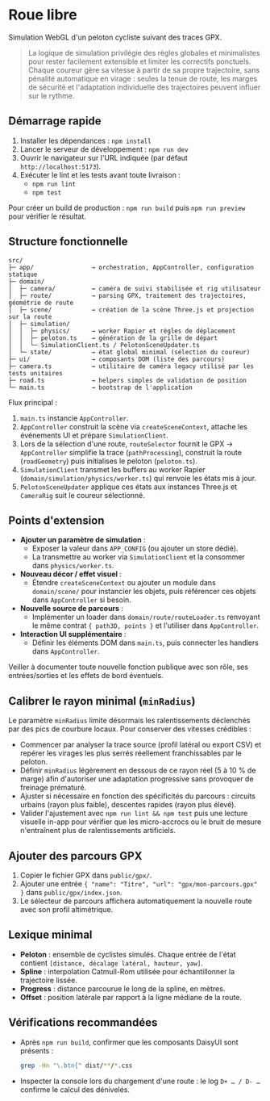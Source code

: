 # Roue libre

Simulation WebGL d'un peloton cycliste suivant des traces GPX.

> La logique de simulation privilégie des règles globales et minimalistes pour rester facilement extensible et limiter les correctifs ponctuels.
> Chaque coureur gère sa vitesse à partir de sa propre trajectoire, sans pénalité automatique en virage : seules la tenue de route, les marges de sécurité et l'adaptation individuelle des trajectoires peuvent influer sur le rythme.

## Démarrage rapide

1. Installer les dépendances : `npm install`
2. Lancer le serveur de développement : `npm run dev`
3. Ouvrir le navigateur sur l'URL indiquée (par défaut `http://localhost:5173`).
4. Exécuter le lint et les tests avant toute livraison :
   - `npm run lint`
   - `npm test`

Pour créer un build de production : `npm run build` puis `npm run preview` pour vérifier le résultat.

## Structure fonctionnelle

```
src/
├─ app/                → orchestration, AppController, configuration statique
├─ domain/
│  ├─ camera/          → caméra de suivi stabilisée et rig utilisateur
│  ├─ route/           → parsing GPX, traitement des trajectoires, géométrie de route
│  ├─ scene/           → création de la scène Three.js et projection sur la route
│  ├─ simulation/
│  │  ├─ physics/      → worker Rapier et règles de déplacement
│  │  ├─ peloton.ts    → génération de la grille de départ
│  │  └─ SimulationClient.ts / PelotonSceneUpdater.ts
│  └─ state/           → état global minimal (sélection du coureur)
├─ ui/                 → composants DOM (liste des parcours)
├─ camera.ts           → utilitaire de caméra legacy utilisé par les tests unitaires
├─ road.ts             → helpers simples de validation de position
└─ main.ts             → bootstrap de l'application
```

Flux principal :

1. `main.ts` instancie `AppController`.
2. `AppController` construit la scène via `createSceneContext`, attache les événements UI et prépare `SimulationClient`.
3. Lors de la sélection d'une route, `routeSelector` fournit le GPX → `AppController` simplifie la trace (`pathProcessing`), construit la route (`roadGeometry`) puis initialises le peloton (`peloton.ts`).
4. `SimulationClient` transmet les buffers au worker Rapier (`domain/simulation/physics/worker.ts`) qui renvoie les états mis à jour.
5. `PelotonSceneUpdater` applique ces états aux instances Three.js et `CameraRig` suit le coureur sélectionné.

## Points d'extension

- **Ajouter un paramètre de simulation** :
  - Exposer la valeur dans `APP_CONFIG` (ou ajouter un store dédié).
  - La transmettre au worker via `SimulationClient` et la consommer dans `physics/worker.ts`.
- **Nouveau décor / effet visuel** :
  - Étendre `createSceneContext` ou ajouter un module dans `domain/scene/` pour instancier les objets, puis référencer ces objets dans `AppController` si besoin.
- **Nouvelle source de parcours** :
  - Implémenter un loader dans `domain/route/routeLoader.ts` renvoyant le même contrat `{ path3D, points }` et l'utiliser dans `AppController`.
- **Interaction UI supplémentaire** :
  - Définir les éléments DOM dans `main.ts`, puis connecter les handlers dans `AppController`.

Veiller à documenter toute nouvelle fonction publique avec son rôle, ses entrées/sorties et les effets de bord éventuels.

## Calibrer le rayon minimal (`minRadius`)

Le paramètre `minRadius` limite désormais les ralentissements déclenchés par des pics de courbure locaux. Pour conserver des vitesses crédibles :

- Commencer par analyser la trace source (profil latéral ou export CSV) et repérer les virages les plus serrés réellement franchissables par le peloton.
- Définir `minRadius` légèrement en dessous de ce rayon réel (5 à 10 % de marge) afin d'autoriser une adaptation progressive sans provoquer de freinage prématuré.
- Ajuster si nécessaire en fonction des spécificités du parcours : circuits urbains (rayon plus faible), descentes rapides (rayon plus élevé).
- Valider l'ajustement avec `npm run lint && npm test` puis une lecture visuelle in-app pour vérifier que les micro-accrocs ou le bruit de mesure n'entraînent plus de ralentissements artificiels.

## Ajouter des parcours GPX

1. Copier le fichier GPX dans `public/gpx/`.
2. Ajouter une entrée `{ "name": "Titre", "url": "gpx/mon-parcours.gpx" }` dans `public/gpx/index.json`.
3. Le sélecteur de parcours affichera automatiquement la nouvelle route avec son profil altimétrique.

## Lexique minimal

- **Peloton** : ensemble de cyclistes simulés. Chaque entrée de l'état contient `[distance, décalage latéral, hauteur, yaw]`.
- **Spline** : interpolation Catmull-Rom utilisée pour échantillonner la trajectoire lissée.
- **Progress** : distance parcourue le long de la spline, en mètres.
- **Offset** : position latérale par rapport à la ligne médiane de la route.

## Vérifications recommandées

- Après `npm run build`, confirmer que les composants DaisyUI sont présents :
  ```sh
  grep -Hn "\.btn{" dist/**/*.css
  ```
- Inspecter la console lors du chargement d'une route : le log `D+ … / D- …` confirme le calcul des dénivelés.

